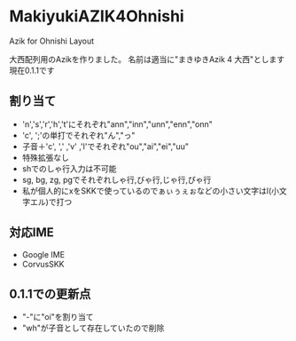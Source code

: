# MakiyukiAZIK4Ohnishi

Azik  for Ohnishi Layout

大西配列用のAzikを作りました。
名前は適当に"まきゆきAzik 4 大西"とします
現在0.1.1です

## 割り当て

- 'n','s','r','h','t'にそれぞれ"ann","inn","unn","enn","onn"
- 'c', ';'の単打でそれぞれ"ん","っ"
- 子音＋'c', ',' ,'v' ,'l'でそれぞれ"ou","ai","ei","uu"
- 特殊拡張なし
- shでのしゃ行入力は不可能
- sg, bg, zg, pgでそれぞれしゃ行,びゃ行,じゃ行,ぴゃ行
- 私が個人的にxをSKKで使っているのでぁぃぅぇぉなどの小さい文字はl(小文字エル)で打つ

## 対応IME

- Google IME
- CorvusSKK

## 0.1.1での更新点

- "-"に"oi"を割り当て
- "wh"が子音として存在していたので削除
